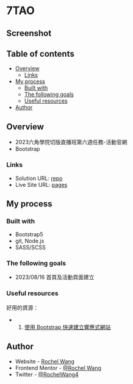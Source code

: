 # 7TAO

## Screenshot


## Table of contents

- [Overview](#overview)
  - [Links](#links)
- [My process](#my-process)
  - [Built with](#built-with)
  - [The following goals](#the-following-goals)
  - [Useful resources](#useful-resources)
- [Author](#author)

## Overview
- 2023六角學院切版直播班第六週任務-活動官網
- Bootstrap


### Links

- Solution URL: [repo](https://github.com/rochelwang1205/7TaoEvent)
- Live Site URL: [pages](https://rochelwang1205.github.io/7TaoEvent/)

## My process

### Built with

- Bootstrap5
- git, Node.js
- SASS/SCSS
  
### The following goals
- 2023/08/16 首頁及活動頁面建立

### Useful resources
好用的資源：
- 1. [使用 Bootstrap 快速建立響應式網站](https://bootstrap5.hexschool.com/)

## Author

- Website - [Rochel Wang](https://github.com/rochelwang1205)
- Frontend Mentor - [@Rochel Wang](https://www.frontendmentor.io/profile/rochelwang1205)
- Twitter - [@RochelWang4](https://twitter.com/RochelWang4)